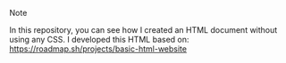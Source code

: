 > [!NOTE]
In this repository, you can see how I created an HTML document without using any CSS. I developed this HTML based on: https://roadmap.sh/projects/basic-html-website
